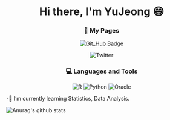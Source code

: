 <div align=center>
 
# Hi there, I'm YuJeong 😄

### :page_with_curl: My Pages
[![Git_Hub Badge](http://img.shields.io/badge/-Git%20Hub-black?style=flat&logo=github&link=https://github.com/syj970/)](https://github.com/syj970/)

![Twitter](https://img.shields.io/twitter/url?style=social&url=https%3A%2F%2Ftwitter.com%2Filikewatermel)

### :computer: Languages and Tools
 
<img alt="R" src="https://img.shields.io/badge/r-%23276DC3.svg?&style=for-the-badge&logo=r&logoColor=white"/> <img alt="Python" src="https://img.shields.io/badge/python%20-%2314354C.svg?&style=for-the-badge&logo=python&logoColor=white"/>  <img alt="Oracle" src ="https://img.shields.io/badge/oracle%20-%23F00000.svg?&style=for-the-badge&logo=oracle&logoColor=white" />
 
 </div>
 
 -🌱 I’m currently learning Statistics, Data Analysis.
 
 
 
![Anurag's github stats](https://github-readme-stats.vercel.app/api?username=syj970&show_icons=true&theme=cobalt)








<!--
**syj970/syj970** is a ✨ _special_ ✨ repository because its `README.md` (this file) appears on your GitHub profile.

Here are some ideas to get you started:

- 🔭 I’m currently working on ...
- 👯 I’m looking to collaborate on ...
- 🤔 I’m looking for help with ...
- 💬 Ask me about ...
- 📫 How to reach me: ...
- 😄 Pronouns: ...[![Hits](https://hits.seeyoufarm.com/api/count/incr/badge.svg?url=https%3A%2F%2Fgithub.com%2Fsyj970&count_bg=%2379C83D&title_bg=%23555555&icon=&icon_color=%23E7E7E7&title=hits&edge_flat=false)](https://hits.seeyoufarm.com)
- ⚡ Fun fact: ...
![header](https://capsule-render.vercel.app/api?type=wave&color=auto&height=300&section=header&text=capsule%20render&fontSize=90)
-->


